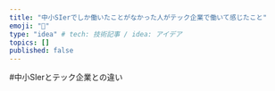 ```yaml
---
title: "中小SIerでしか働いたことがなかった人がテック企業で働いて感じたこと"
emoji: "👻"
type: "idea" # tech: 技術記事 / idea: アイデア
topics: []
published: false
---
```


#中小SIerとテック企業との違い